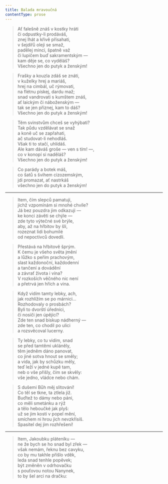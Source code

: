 ```yaml
---
title: Balada mravoučná
contentType: prose
---
```


> Ať falešně znáš v kostky hráti  
> či odpustky-li prodáváš,  
> znej lhát a křivě přísahati,  
> v šejdířů oleji se smaž,  
> padělej minci, špatně važ  
> či lupičem buď sakramentským —  
> kam děje se, co vyděláš?  
> Všechno jen do putyk a ženským!

> Frašky a kouzla zdáš se znáti,  
> v kuželky hrej a mariáš,  
> hrej na cimbál, uč rýmovati,  
> na flétnu pískej, dardu maž;  
> snad vandrovati s kumštem znáš,  
> ať laickým či náboženským —  
> tak se jen přiznej, kam to dáš?  
> Všechno jen do putyk a ženským!

> Těm svinstvům chceš se vyhýbati?  
> Tak půdu vzdělávat se snaž  
> a koně uč se zapřahati,  
> ač studovat-li nehodláš.  
> Však ti to stačí, uhlídáš.  
> Ale kam dáváš groše — ven s tím! —,  
> co v konopí si naděláš?  
> Všechno jen do putyk a ženským!

> Co parády a botek máš,  
> co šatů s švihem cizozemským,  
> jdi promazat, ať nastrkáš  
> všechno jen do putyk a ženským!



* * *

> Item, čím slepců pamatuji,  
> jichž vzpomínám si mnohé chvíle?  
> Já bez pouzdra jim odkazuji —  
> ke konci závěti se chýle —  
> zde tyto výtečné své brýle,  
> aby, až na hřbitov by šli,  
> rozeznat lidi bohumilé  
> od nepoctivců dovedli.

> Přestává na hřbitově šprým.  
> K čemu je všeho světa jmění  
> a lůžko s peřím prachovým,  
> slast každonoční, každodenní  
> a tančení a dovádění  
> a závrať života i vína?  
> V rozkoších věčného nic není  
> a přetrvá jen hřích a vina.

> Když vidím tamty lebky, ach,  
> jak rozhlížím se po márnici…  
> Rozhodovaly o prosbách?  
> Byli to dvorští úředníci,  
> či nosiči jen úpějící?  
> Zde ten snad biskup nádherný —  
> zde ten, co chodil po ulici  
> a rozsvěcoval lucerny.

> Ty lebky, co tu vidím, snad  
> se před tamtěmi ukláněly,  
> těm jedněm dáno panovat,  
> co jiné sotva hnout se směly;  
> a vida, jak by schůzku měly,  
> teď leží v jedné kupě tam,  
> neb o vše přišly, čím se skvěly:  
> vše jedno, vládce nebo chám.

> S dušemi Bůh měj slitování!  
> Co těl se tkne, ta ztlela již.  
> Buďtež to dámy nebo páni,  
> co měli smetánku a rýž  
> a tělo heboučké jak plyš:  
> už se jim kosti v popel mění,  
> smíchem ni hrou jich nevzkřísíš.  
> Spasitel dej jim rozhřešení!



* * *

> Item, Jakoubku pláteníku —  
> ne že bych se ho snad byl zřek —  
> však nemám, řeknu bez cavyku,  
> co by mu takhle přišlo vděk,  
> leda snad tenhle popěvek;  
> být změněn v odrhovačku  
> s pouťovou notou Nanynek,  
> to by šel arci na dračku:
